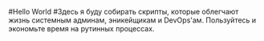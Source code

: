 #Hello World
#Здесь я буду собирать скрипты, которые облегчают жизнь системным админам, эникейщикам и DevOps'ам. Пользуйтесь и экономьте время на рутинных процессах.

